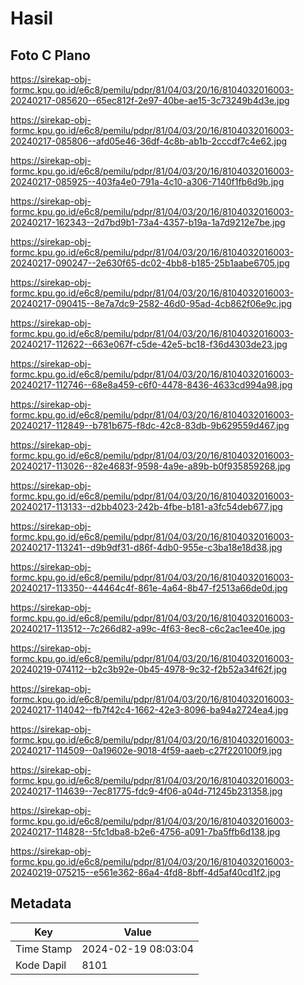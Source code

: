 # Hasil

## Foto C Plano

https://sirekap-obj-formc.kpu.go.id/e6c8/pemilu/pdpr/81/04/03/20/16/8104032016003-20240217-085620--65ec812f-2e97-40be-ae15-3c73249b4d3e.jpg

https://sirekap-obj-formc.kpu.go.id/e6c8/pemilu/pdpr/81/04/03/20/16/8104032016003-20240217-085806--afd05e46-36df-4c8b-ab1b-2cccdf7c4e62.jpg

https://sirekap-obj-formc.kpu.go.id/e6c8/pemilu/pdpr/81/04/03/20/16/8104032016003-20240217-085925--403fa4e0-791a-4c10-a306-7140f1fb6d9b.jpg

https://sirekap-obj-formc.kpu.go.id/e6c8/pemilu/pdpr/81/04/03/20/16/8104032016003-20240217-162343--2d7bd9b1-73a4-4357-b19a-1a7d9212e7be.jpg

https://sirekap-obj-formc.kpu.go.id/e6c8/pemilu/pdpr/81/04/03/20/16/8104032016003-20240217-090247--2e630f65-dc02-4bb8-b185-25b1aabe6705.jpg

https://sirekap-obj-formc.kpu.go.id/e6c8/pemilu/pdpr/81/04/03/20/16/8104032016003-20240217-090415--8e7a7dc9-2582-46d0-95ad-4cb862f06e9c.jpg

https://sirekap-obj-formc.kpu.go.id/e6c8/pemilu/pdpr/81/04/03/20/16/8104032016003-20240217-112622--663e067f-c5de-42e5-bc18-f36d4303de23.jpg

https://sirekap-obj-formc.kpu.go.id/e6c8/pemilu/pdpr/81/04/03/20/16/8104032016003-20240217-112746--68e8a459-c6f0-4478-8436-4633cd994a98.jpg

https://sirekap-obj-formc.kpu.go.id/e6c8/pemilu/pdpr/81/04/03/20/16/8104032016003-20240217-112849--b781b675-f8dc-42c8-83db-9b629559d467.jpg

https://sirekap-obj-formc.kpu.go.id/e6c8/pemilu/pdpr/81/04/03/20/16/8104032016003-20240217-113026--82e4683f-9598-4a9e-a89b-b0f935859268.jpg

https://sirekap-obj-formc.kpu.go.id/e6c8/pemilu/pdpr/81/04/03/20/16/8104032016003-20240217-113133--d2bb4023-242b-4fbe-b181-a3fc54deb677.jpg

https://sirekap-obj-formc.kpu.go.id/e6c8/pemilu/pdpr/81/04/03/20/16/8104032016003-20240217-113241--d9b9df31-d86f-4db0-955e-c3ba18e18d38.jpg

https://sirekap-obj-formc.kpu.go.id/e6c8/pemilu/pdpr/81/04/03/20/16/8104032016003-20240217-113350--44464c4f-861e-4a64-8b47-f2513a66de0d.jpg

https://sirekap-obj-formc.kpu.go.id/e6c8/pemilu/pdpr/81/04/03/20/16/8104032016003-20240217-113512--7c266d82-a99c-4f63-8ec8-c6c2ac1ee40e.jpg

https://sirekap-obj-formc.kpu.go.id/e6c8/pemilu/pdpr/81/04/03/20/16/8104032016003-20240219-074112--b2c3b92e-0b45-4978-9c32-f2b52a34f62f.jpg

https://sirekap-obj-formc.kpu.go.id/e6c8/pemilu/pdpr/81/04/03/20/16/8104032016003-20240217-114042--fb7f42c4-1662-42e3-8096-ba94a2724ea4.jpg

https://sirekap-obj-formc.kpu.go.id/e6c8/pemilu/pdpr/81/04/03/20/16/8104032016003-20240217-114509--0a19602e-9018-4f59-aaeb-c27f220100f9.jpg

https://sirekap-obj-formc.kpu.go.id/e6c8/pemilu/pdpr/81/04/03/20/16/8104032016003-20240217-114639--7ec81775-fdc9-4f06-a04d-71245b231358.jpg

https://sirekap-obj-formc.kpu.go.id/e6c8/pemilu/pdpr/81/04/03/20/16/8104032016003-20240217-114828--5fc1dba8-b2e6-4756-a091-7ba5ffb6d138.jpg

https://sirekap-obj-formc.kpu.go.id/e6c8/pemilu/pdpr/81/04/03/20/16/8104032016003-20240219-075215--e561e362-86a4-4fd8-8bff-4d5af40cd1f2.jpg


## Metadata

| Key        | Value               |
| ---------- | ------------------- |
| Time Stamp | 2024-02-19 08:03:04 |
| Kode Dapil | 8101                |



